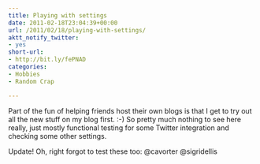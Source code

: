 ```yaml
---
title: Playing with settings
date: 2011-02-18T23:04:39+00:00
url: /2011/02/18/playing-with-settings/
aktt_notify_twitter:
- yes
short-url:
- http://bit.ly/fePNAD
categories:
- Hobbies
- Random Crap

---
```

<div class='microid-mailto+http:sha1:aaa50ae15f552782dc9eb69c5a044c882e75c4d2'>

Part of the fun of helping friends host their own blogs is that I get to try out all the new stuff on my blog first. :-) So pretty much nothing to see here really, just mostly functional testing for some Twitter integration and checking some other settings.

Update! Oh, right forgot to test these too: @cavorter @sigridellis

